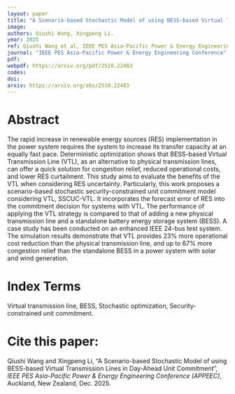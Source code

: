 ```yaml
---
layout: paper
title: "A Scenario-based Stochastic Model of using BESS-based Virtual Transmission Lines in Day-Ahead Unit Commitment"
image: 
authors: Qiushi Wang, Xingpeng Li.
year: 2025
ref: Qiushi Wang et al, IEEE PES Asia-Pacific Power & Energy Engineering Conference, 2025. 
journal: "IEEE PES Asia-Pacific Power & Energy Engineering Conference"
pdf: 
webpdf: https://arxiv.org/pdf/2510.22483
codes: 
doi: 
arxiv: https://arxiv.org/abs/2510.22483
---
```


# Abstract
The rapid increase in renewable energy sources (RES) implementation in the power system requires the system to increase its transfer capacity at an equally fast pace. Deterministic optimization shows that BESS-based Virtual Transmission Line (VTL), as an alternative to physical transmission lines, can offer a quick solution for congestion relief, reduced operational costs, and lower RES curtailment. This study aims to evaluate the benefits of the VTL when considering RES uncertainty. Particularly, this work proposes a scenario-based stochastic security-constrained unit commitment model considering VTL, SSCUC-VTL. It incorporates the forecast error of RES into the commitment decision for systems with VTL. The performance of applying the VTL strategy is compared to that of adding a new physical transmission line and a standalone battery energy storage system (BESS). A case study has been conducted on an enhanced IEEE 24-bus test system. The simulation results demonstrate that VTL provides 23% more operational cost reduction than the physical transmission line, and up to 67% more congestion relief than the standalone BESS in a power system with solar and wind generation.  

# Index Terms
Virtual transmission line, BESS, Stochastic optimization, Security-constrained unit commitment.

# Cite this paper:
Qiushi Wang and Xingpeng Li, “A Scenario-based Stochastic Model of using BESS-based Virtual Transmission Lines in Day-Ahead Unit Commitment”, *IEEE PES Asia-Pacific Power & Energy Engineering Conference (APPEEC)*, Auckland, New Zealand, Dec. 2025.

